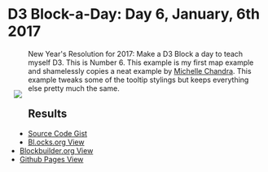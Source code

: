 # D3 Block-a-Day: Day 6, January, 6th 2017

<a href="https://dbetebenner.github.io/D3_01062017/"><img src="https://gist.githubusercontent.com/dbetebenner/9b537c237b6ac96b107f259c98e62b81/raw/d8bd84a59b514bece7dcc2ea431925b22479a800/thumbnail.png" align="left" hspace="12" vspace="80"></a>

New Year's Resolution for 2017: Make a D3 Block a day to teach myself D3. This is Number 6. This example
is my first map example and shamelessly copies a neat example by [Michelle Chandra](https://gist.github.com/michellechandra/0b2ce4923dc9b5809922).
This example tweaks some of the tooltip stylings but keeps everything else pretty much the same.

## Results

* [Source Code Gist](https://gist.github.com/dbetebenner/9b537c237b6ac96b107f259c98e62b81)
* [Bl.ocks.org View](http://bl.ocks.org/dbetebenner/9b537c237b6ac96b107f259c98e62b81)
* [Blockbuilder.org View](http://blockbuilder.org/dbetebenner/9b537c237b6ac96b107f259c98e62b81)
* [Github Pages View](https://dbetebenner.github.io/D3_01062017/)
